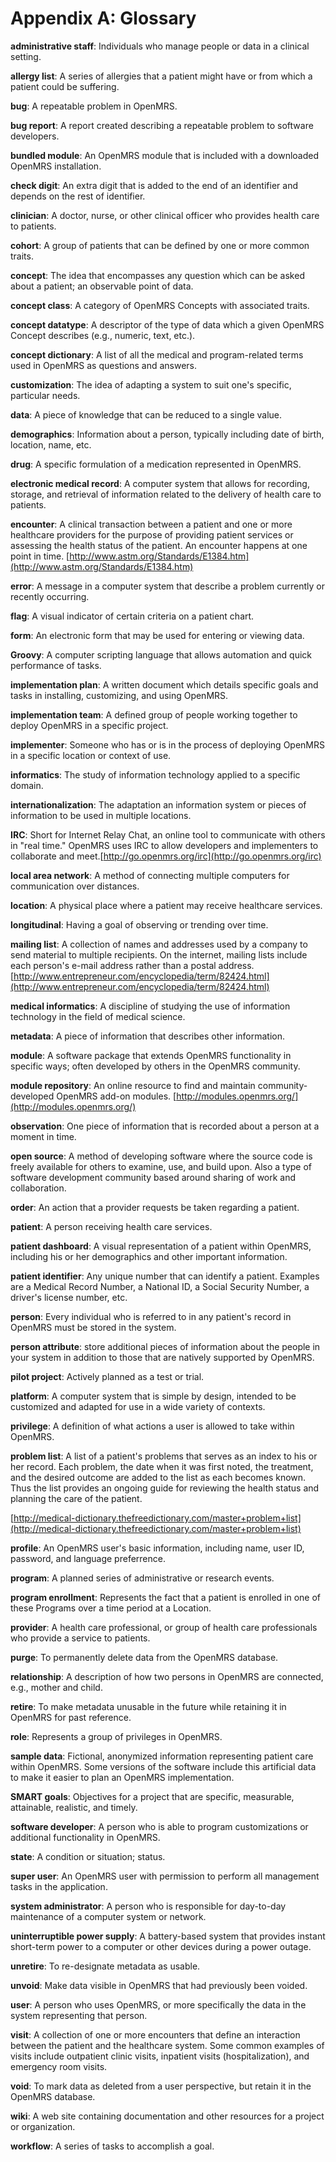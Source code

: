 # Appendix A: Glossary

**administrative staff**: Individuals who manage people or data in a clinical setting.

**allergy list**: A series of allergies that a patient might have or from which a patient could be suffering.

**bug**: A repeatable problem in OpenMRS.

**bug report**: A report created describing a repeatable problem to software developers.

**bundled module**: An OpenMRS module that is included with a downloaded OpenMRS installation.

**check digit**: An extra digit that is added to the end of an identifier and depends on the rest of identifier.

**clinician**: A doctor, nurse, or other clinical officer who provides health care to patients.

**cohort**: A group of patients that can be defined by one or more common traits.

**concept**: The idea that encompasses any question which can be asked about a patient; an observable point of data.

**concept class**: A category of OpenMRS Concepts with associated traits.

**concept datatype**: A descriptor of the type of data which a given OpenMRS Concept describes \(e.g., numeric, text, etc.\).

**concept dictionary**: A list of all the medical and program-related terms used in OpenMRS as questions and answers.

**customization**: The idea of adapting a system to suit one's specific, particular needs.

**data**: A piece of knowledge that can be reduced to a single value.

**demographics**: Information about a person, typically including date of birth, location, name, etc.

**drug**: A specific formulation of a medication represented in OpenMRS. 

**electronic medical record**: A computer system that allows for recording, storage, and retrieval of information related to the delivery of health care to patients.

**encounter**: A clinical transaction between a patient and one or more healthcare providers for the purpose of providing patient services or assessing the health status of the patient. An encounter happens at one point in time. [http://www.astm.org/Standards/E1384.htm](http://www.astm.org/Standards/E1384.htm)

**error**: A message in a computer system that describe a problem currently or recently occurring.

**flag**: A visual indicator of certain criteria on a patient chart.

**form**: An electronic form that may be used for entering or viewing data.

**Groovy**: A computer scripting language that allows automation and quick performance of tasks.

**implementation plan**: A written document which details specific goals and tasks in installing, customizing, and using OpenMRS.

**implementation team**: A defined group of people working together to deploy OpenMRS in a specific project.

**implementer**: Someone who has or is in the process of deploying OpenMRS in a specific location or context of use.

**informatics**: The study of information technology applied to a specific domain.

**internationalization**: The adaptation an information system or pieces of information to be used in multiple locations.

**IRC**: Short for Internet Relay Chat, an online tool to communicate with others in "real time." OpenMRS uses IRC to allow developers and implementers to collaborate and meet.[http://go.openmrs.org/irc](http://go.openmrs.org/irc)

**local area network**: A method of connecting multiple computers for communication over distances.

**location**: A physical place where a patient may receive healthcare services.

**longitudinal**: Having a goal of observing or trending over time.

**mailing list**: A collection of names and addresses used by a company to send material to multiple recipients. On the internet, mailing lists include each person's e-mail address rather than a postal address. [http://www.entrepreneur.com/encyclopedia/term/82424.html](http://www.entrepreneur.com/encyclopedia/term/82424.html)

**medical informatics**: A discipline of studying the use of information technology in the field of medical science.

**metadata**: A piece of information that describes other information.

**module**: A software package that extends OpenMRS functionality in specific ways; often developed by others in the OpenMRS community.

**module repository**: An online resource to find and maintain community-developed OpenMRS add-on modules. [http://modules.openmrs.org/](http://modules.openmrs.org/)

**observation**: One piece of information that is recorded about a person at a moment in time.

**open source**: A method of developing software where the source code is freely available for others to examine, use, and build upon. Also a type of software development community based around sharing of work and collaboration.

**order**: An action that a provider requests be taken regarding a patient.

**patient**: A person receiving health care services.

**patient dashboard**: A visual representation of a patient within OpenMRS, including his or her demographics and other important information.

**patient identifier**: Any unique number that can identify a patient. Examples are a Medical Record Number, a National ID, a Social Security Number, a driver's license number, etc.

**person**: Every individual who is referred to in any patient's record in OpenMRS must be stored in the system.

**person attribute**: store additional pieces of information about the people in your system in addition to those that are natively supported by OpenMRS.

**pilot project**: Actively planned as a test or trial.

**platform**: A computer system that is simple by design, intended to be customized and adapted for use in a wide variety of contexts.

**privilege**: A definition of what actions a user is allowed to take within OpenMRS.

**problem list**: A list of a patient's problems that serves as an index to his or her record. Each problem, the date when it was first noted, the treatment, and the desired outcome are added to the list as each becomes known. Thus the list provides an ongoing guide for reviewing the health status and planning the care of the patient.

[http://medical-dictionary.thefreedictionary.com/master+problem+list](http://medical-dictionary.thefreedictionary.com/master+problem+list)

**profile**: An OpenMRS user's basic information, including name, user ID, password, and language preferrence. 

**program**: A planned series of administrative or research events.

**program enrollment**: Represents the fact that a patient is enrolled in one of these Programs over a time period at a Location.

**provider**: A health care professional, or group of health care professionals who provide a service to patients.

**purge**: To permanently delete data from the OpenMRS database.

**relationship**: A description of how two persons in OpenMRS are connected, e.g., mother and child.

**retire**: To make metadata unusable in the future while retaining it in OpenMRS for past reference.

**role**: Represents a group of privileges in OpenMRS.

**sample data**: Fictional, anonymized information representing patient care within OpenMRS. Some versions of the software include this artificial data to make it easier to plan an OpenMRS implementation.

**SMART goals**: Objectives for a project that are specific, measurable, attainable, realistic, and timely.

**software developer**: A person who is able to program customizations or additional functionality in OpenMRS.

**state**: A condition or situation; status.

**super user**: An OpenMRS user with permission to perform all management tasks in the application.

**system administrator**: A person who is responsible for day-to-day maintenance of a computer system or network.

**uninterruptible power supply**: A battery-based system that provides instant short-term power to a computer or other devices during a power outage.

**unretire**: To re-designate metadata as usable.

**unvoid**: Make data visible in OpenMRS that had previously been voided.

**user**: A person who uses OpenMRS, or more specifically the data in the system representing that person.

**visit**: A collection of one or more encounters that define an interaction between the patient and the healthcare system. Some common examples of visits include outpatient clinic visits, inpatient visits \(hospitalization\), and emergency room visits.

**void**: To mark data as deleted from a user perspective, but retain it in the OpenMRS database.

**wiki**: A web site containing documentation and other resources for a project or organization.

**workflow**: A series of tasks to accomplish a goal.

